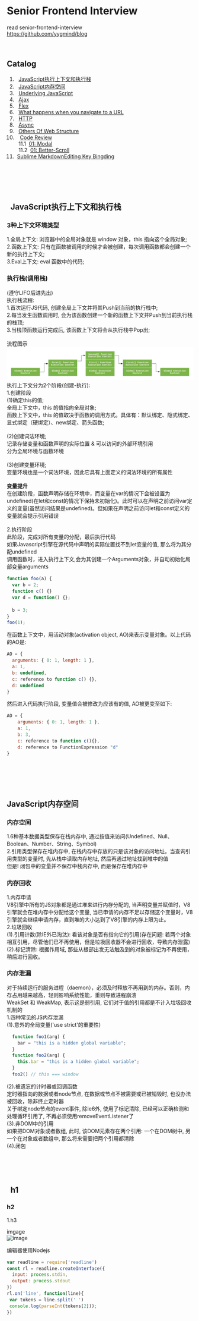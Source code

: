 # Senior Frontend Interview
read senior-frontend-interview <br>
https://github.com/yygmind/blog<br>

<br>

<i id="catalog"></i>
## Catalog
1. &nbsp; [JavaScript执行上下文和执行栈](#01)
2. &nbsp; [JavaScript内存空间](#02)
3. &nbsp; [Underlying JavaScript](#underlying)
4. &nbsp; [Ajax](#ajax)
5. &nbsp; [Flex](#flex)
6. &nbsp; [What happens when you navigate to a URL](#input-url)
7. &nbsp; [HTTP](#http)
8. &nbsp; [Async](#async)
9. &nbsp; [Others Of Web Structure](#others)
10. &nbsp; &nbsp;[Code Review](#code-review)
           <br>&nbsp;&nbsp;11.1&nbsp;&nbsp;[01: Modal](#review01)
           <br>&nbsp;&nbsp;11.2&nbsp;&nbsp;[01: Better-Scroll](#review02)
11. &nbsp;[Sublime MarkdownEditing Key Bingding](#MarkdownEditing)

<br><br><br><br>

<i id="01"></i>
##    JavaScript执行上下文和执行栈

### 3种上下文环境类型
1.全局上下文: 浏览器中的全局对象就是 window 对象，this 指向这个全局对象;<br>
2.函数上下文: 只有在函数被调用的时候才会被创建，每次调用函数都会创建一个新的执行上下文;<br>
3.Eval上下文: eval 函数中的代码;

### 执行栈(调用栈)  
(遵守LIFO后进先出)<br>
执行栈流程:<br>
1.首次运行JS代码, 创建全局上下文并将其Push到当前的执行栈中;<br>
2.每当发生函数调用时, 会为该函数创建一个新的函数上下文并Push到当前执行栈的栈顶;<br>
3.当栈顶函数运行完成后, 该函数上下文将会从执行栈中Pop出;<br>
<br>
流程图示<br>
![执行栈流程](https://github.com/ColorChan/Basic/blob/master/senior-frontend-interview/source/68747470733a2f2f7573657221.webp?raw=true)
<br>
执行上下文分为2个阶段(创建-执行):<br>
1.创建阶段<br>
(1)确定this的值;<br>
全局上下文中，this 的值指向全局对象;<br>
函数上下文中，this 的值取决于函数的调用方式。具体有：默认绑定、隐式绑定、显式绑定（硬绑定）、new绑定、箭头函数;<br>
<br>
(2)创建词法环境;<br>
记录存储变量和函数声明的实际位置 & 可以访问的外部环境引用<br>
分为全局环境与函数环境<br>
<br>
(3)创建变量环境;<br>
变量环境也是一个词法环境，因此它具有上面定义的词法环境的所有属性<br>
<br>
**变量提升**<br>
在创建阶段，函数声明存储在环境中，而变量在var的情况下会被设置为undefined(在let和const的情况下保持未初始化)。此时可以在声明之前访问var定义的变量(虽然访问结果是undefined)。但如果在声明之前访问let和const定义的变量就会提示引用错误<br>
<br>
2.执行阶段<br>
此阶段，完成对所有变量的分配，最后执行代码<br>
如果Javascript引擎在源代码中声明的实际位置找不到let变量的值, 那么将为其分配undefined<br>
调用函数时，进入执行上下文,会为其创建一个Arguments对象，并自动初始化局部变量arguments<br>

```javascript
function foo(a) {
  var b = 2;
  function c() {}
  var d = function() {};

  b = 3;
}
foo(1);
```

在函数上下文中，用活动对象(activation object, AO)来表示变量对象。以上代码的AO是:<br>

```javascript
AO = {
  arguments: { 0: 1, length: 1 },
  a: 1,
  b: undefined,
  c: reference to function c() {},
  d: undefined
}
```

然后进入代码执行阶段, 变量值会被修改为应该有的值, AO被更变至如下:<br>

```javascript
AO = {
    arguments: { 0: 1, length: 1 },
    a: 1,
    b: 3,
    c: reference to function c(){},
    d: reference to FunctionExpression "d"
}
```

<br><br><br><br>

<i id="02"></i>
##  JavaScript内存空间
### 内存空间
1.6种基本数据类型保存在栈内存中, 通过按值来访问(Undefined、Null、Boolean、Number、String、Symbol)<br>
2.引用类型保存在堆内存中, 在栈内存中存放的只是该对象的访问地址。当查询引用类型的变量时, 先从栈中读取内存地址, 然后再通过地址找到堆中的值<br>
但是! 闭包中的变量并不保存中栈内存中, 而是保存在堆内存中<br>
### 内存回收
1.内存申请<br>
V8引擎中所有的JS对象都是通过堆来进行内存分配的, 当声明变量并赋值时，V8引擎就会在堆内存中分配给这个变量, 当已申请的内存不足以存储这个变量时，V8引擎就会继续申请内存，直到堆的大小达到了V8引擎的内存上限为止。<br>
2.垃圾回收<br>
(1).引用计数(除IE外已淘汰): 看该对象是否有指向它的引用(存在问题: 若两个对象相互引用，尽管他们已不再使用，但是垃圾回收器不会进行回收，导致内存泄露)
(2).标记清除: 根据作用域, 那些从根部出发无法触及到的对象被标记为不再使用，稍后进行回收。

### 内存泄漏
对于持续运行的服务进程（daemon），必须及时释放不再用到的内存。否则，内存占用越来越高，轻则影响系统性能，重则导致进程崩溃<br>
WeakSet 和 WeakMap, 表示这是弱引用, 它们对于值的引用都是不计入垃圾回收机制的<br>
1.四种常见的JS内存泄漏<br>
(1).意外的全局变量('use strict'的重要性)<br>
```javascript
  function foo1(arg) {
    bar = "this is a hidden global variable";
  }
  function foo2(arg) {
    this.bar = "this is a hidden global variable";
  }
  foo2() // this === window
```
(2).被遗忘的计时器或回调函数<br>
定时器指向的数据或者node节点, 在数据或节点不被需要或已被销毁时, 也没办法被回收，除非终止定时器<br>
关于绑定node节点的event事件, 除ie6外, 使用了标记清除, 已经可以正确检测和处理循环引用了, 不再必须使用removeEventListener了<br>
(3).非DOM中的引用<br>
如果把DOM对象或者数组, 此时, 该DOM元素存在两个引用: 一个在DOM树中, 另一个在对象或者数组中, 那么将来需要把两个引用都清除<br>
(4).闭包<br>
<br><br><br><br>


<i id="xx"></i>
##    h1

### h2
1.h3<br>

imgage<br>
![image](https://github.com/ColorChan/Basic/blob/master/img/xxx.png?raw=true)
<br>




编辑器使用Nodejs <br>
```javascript
var readline = require('readline')
const rl = readline.createInterface({
  input: process.stdin,
  output: process.stdout
})
rl.on('line', function(line){
 var tokens = line.split(' ')
 console.log(parseInt(tokens[2]));
})
```
